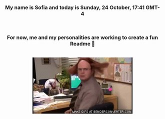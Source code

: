 


<div align="center">
<h3 >My name is Sofia and today is Sunday, 24 October, 17:41 GMT-4</h3><br>
<h3 >For now, me and my personalities are working to create a fun Readme 👋
</h3><br>
<img src='img/dwight.gif' alt='working...'/>
</div>
